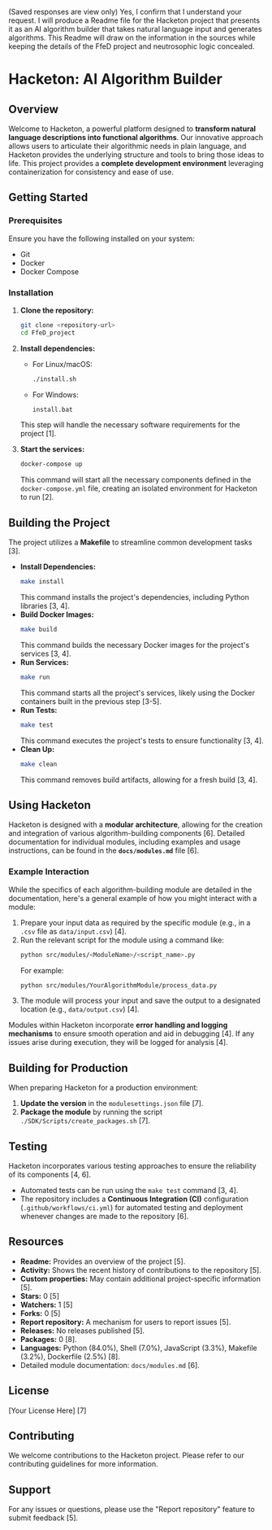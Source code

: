 (Saved responses are view only)
Yes, I confirm that I understand your request. I will produce a Readme file for the Hacketon project that presents it as an AI algorithm builder that takes natural language input and generates algorithms. This Readme will draw on the information in the sources while keeping the details of the FfeD project and neutrosophic logic concealed.
# Hacketon: AI Algorithm Builder

## Overview

Welcome to Hacketon, a powerful platform designed to **transform natural language descriptions into functional algorithms**. Our innovative approach allows users to articulate their algorithmic needs in plain language, and Hacketon provides the underlying structure and tools to bring those ideas to life. This project provides a **complete development environment** leveraging containerization for consistency and ease of use.

## Getting Started

### Prerequisites

Ensure you have the following installed on your system:

*   Git
*   Docker
*   Docker Compose

### Installation

1.  **Clone the repository:**
    ```bash
    git clone <repository-url>
    cd FfeD_project
    ```
2.  **Install dependencies:**
    *   For Linux/macOS:
        ```bash
        ./install.sh
        ```
    *   For Windows:
        ```bash
        install.bat
        ```
    This step will handle the necessary software requirements for the project [1].

3.  **Start the services:**
    ```bash
    docker-compose up
    ```
    This command will start all the necessary components defined in the `docker-compose.yml` file, creating an isolated environment for Hacketon to run [2].

## Building the Project

The project utilizes a **Makefile** to streamline common development tasks [3].

*   **Install Dependencies:**
    ```bash
    make install
    ```
    This command installs the project's dependencies, including Python libraries [3, 4].
*   **Build Docker Images:**
    ```bash
    make build
    ```
    This command builds the necessary Docker images for the project's services [3, 4].
*   **Run Services:**
    ```bash
    make run
    ```
    This command starts all the project's services, likely using the Docker containers built in the previous step [3-5].
*   **Run Tests:**
    ```bash
    make test
    ```
    This command executes the project's tests to ensure functionality [3, 4].
*   **Clean Up:**
    ```bash
    make clean
    ```
    This command removes build artifacts, allowing for a fresh build [3, 4].

## Using Hacketon

Hacketon is designed with a **modular architecture**, allowing for the creation and integration of various algorithm-building components [6]. Detailed documentation for individual modules, including examples and usage instructions, can be found in the **`docs/modules.md`** file [6].

### Example Interaction

While the specifics of each algorithm-building module are detailed in the documentation, here's a general example of how you might interact with a module:

1.  Prepare your input data as required by the specific module (e.g., in a `.csv` file as `data/input.csv`) [4].
2.  Run the relevant script for the module using a command like:
    ```bash
    python src/modules/<ModuleName>/<script_name>.py
    ```
    For example:
    ```bash
    python src/modules/YourAlgorithmModule/process_data.py
    ```
3.  The module will process your input and save the output to a designated location (e.g., `data/output.csv`) [4].

Modules within Hacketon incorporate **error handling and logging mechanisms** to ensure smooth operation and aid in debugging [4]. If any issues arise during execution, they will be logged for analysis [4].

## Building for Production

When preparing Hacketon for a production environment:

1.  **Update the version** in the `modulesettings.json` file [7].
2.  **Package the module** by running the script `./SDK/Scripts/create_packages.sh` [7].

## Testing

Hacketon incorporates various testing approaches to ensure the reliability of its components [4, 6].

*   Automated tests can be run using the `make test` command [3, 4].
*   The repository includes a **Continuous Integration (CI)** configuration (`.github/workflows/ci.yml`) for automated testing and deployment whenever changes are made to the repository [6].

## Resources

*   **Readme:** Provides an overview of the project [5].
*   **Activity:** Shows the recent history of contributions to the repository [5].
*   **Custom properties:** May contain additional project-specific information [5].
*   **Stars:** 0 [5]
*   **Watchers:** 1 [5]
*   **Forks:** 0 [5]
*   **Report repository:** A mechanism for users to report issues [5].
*   **Releases:** No releases published [5].
*   **Packages:** 0 [8].
*   **Languages:** Python (84.0%), Shell (7.0%), JavaScript (3.3%), Makefile (3.2%), Dockerfile (2.5%) [8].
*   Detailed module documentation: `docs/modules.md` [6].

## License

[Your License Here] [7]

## Contributing

We welcome contributions to the Hacketon project. Please refer to our contributing guidelines for more information.

## Support

For any issues or questions, please use the "Report repository" feature to submit feedback [5].
